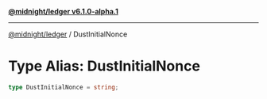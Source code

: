 [**@midnight/ledger v6.1.0-alpha.1**](../README.md)

***

[@midnight/ledger](../globals.md) / DustInitialNonce

# Type Alias: DustInitialNonce

```ts
type DustInitialNonce = string;
```
